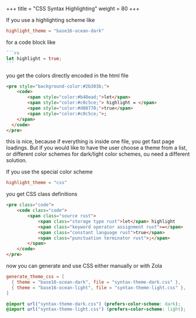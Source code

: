 +++
title = "CSS Syntax Highlighting"
weight = 80
+++

If you use a highlighting scheme like

```toml
highlight_theme = "base16-ocean-dark"
```

for a code block like

````md
```rs
let highlight = true;
```
````

you get the colors directly encoded in the html file

```html
<pre style="background-color:#2b303b;">
    <code>
        <span style="color:#b48ead;">let</span>
        <span style="color:#c0c5ce;"> highlight = </span>
        <span style="color:#d08770;">true</span>
        <span style="color:#c0c5ce;">;
    </span>
  </code>
</pre>
```

this is nice, because if everything is inside one file, you get fast
page loadings. But if you would like to have the user choose a theme from a
list, or different color schemes for dark/light color schemes, ou need a
different solution.

If you use the special color scheme

```toml
highlight_theme = "css"
```

you get CSS class definitions

```html
<pre class="code">
    <code class="code">
        <span class="source rust">
            <span class="storage type rust">let</span> highlight
            <span class="keyword operator assignment rust">=</span>
            <span class="constant language rust">true</span>
            <span class="punctuation terminator rust">;</span>
        </span>
    </code>
</pre>
```

now you can generate and use CSS either manually or with Zola

```toml
generate_theme_css = [
  { theme = "base16-ocean-dark", file = "syntax-theme-dark.css" },
  { theme = "base16-ocean-light", file = "syntax-theme-light.css" },
]
```

```css
@import url("syntax-theme-dark.css") (prefers-color-scheme: dark);
@import url("syntax-theme-light.css") (prefers-color-scheme: light);
```
